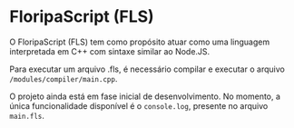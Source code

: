 # FloripaScript (FLS)

O FloripaScript (FLS) tem como propósito atuar como uma linguagem interpretada em C++ com sintaxe similar ao Node.JS.

Para executar um arquivo .fls, é necessário compilar e executar o arquivo ```/modules/compiler/main.cpp```.

O projeto ainda está em fase inicial de desenvolvimento. No momento, a única funcionalidade disponível é o ```console.log```, presente no arquivo ```main.fls```.
